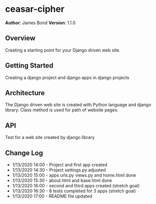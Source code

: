 # ceasar-cipher

**Author**: James Bond
**Version**: 1.1.0

## Overview
Creating a starting point for your Django driven web site.


## Getting Started
Creating a django project and django apps in django projects



## Architecture
The Django driven web site is created with Python language and django library. Class method is used for path of website pages. 

## API
Test for a web site created by django library


## Change Log

* 1/13/2020 14:00 - Project and first app created
* 1/13/2020 14:30 - Project settings.py adjusted
* 1/13/2020 15:00 - apps urls.py views.py and home.html done
* 1/13/2020 15:30 - about.html and base.html done
* 1/13/2020 16:00 - second and third apps created (stretch goal)
* 1/13/2020 16:30 - 8 tests completed for 3 apps (stretch goal)
* 1/13/2020 17:00 - README file updated